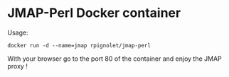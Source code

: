 # JMAP-Perl Docker container

Usage:

```
docker run -d --name=jmap rpignolet/jmap-perl
```

With your browser go to the port 80 of the container and enjoy the JMAP proxy !

